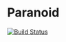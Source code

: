 Paranoid
========

[![Build Status](https://magnum.travis-ci.com/CPSSD/paranoid.svg?token=Ty8HySwL3To4YV7AZfi2&branch=master)](https://magnum.travis-ci.com/CPSSD/paranoid)
